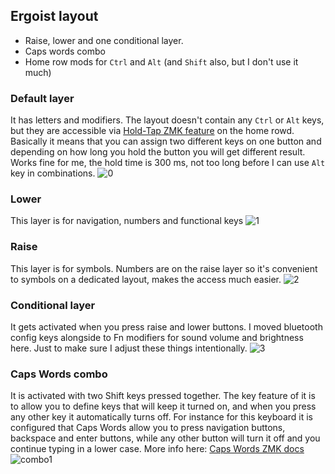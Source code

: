 ## Ergoist layout
- Raise, lower and one conditional layer. 
- Caps words combo
- Home row mods for `Ctrl` and `Alt` (and `Shift` also, but I don't use it much)

### Default layer
It has letters and modifiers.
The layout doesn't contain any `Ctrl` or `Alt` keys, but they are accessible via [Hold-Tap ZMK feature](https://zmk.dev/docs/behaviors/hold-tap#hold-tap) on the home rowd. 
Basically it means that you can assign two different keys on one button and depending on how long you hold the button you will get different result. Works fine for me, the hold time is 300 ms, not too long before I can use `Alt` key in combinations. 
![0](/assets/l0.jpg)

### Lower
This layer is for navigation, numbers and functional keys
![1](/assets/l1.jpg)

### Raise
This layer is for symbols.
Numbers are on the raise layer so it's convenient to symbols on a dedicated layout, makes the access much easier.
![2](/assets/l2.jpg)

### Conditional layer
It gets activated when you press raise and lower buttons. 
I moved bluetooth config keys alongside to Fn modifiers for sound volume and brightness here. Just to make sure I adjust these things intentionally. 
![3](/assets/l3.jpg)

### Caps Words combo
It is activated with two Shift keys pressed together. 
The key feature of it is to allow you to define keys that will keep it turned on, and when you press any other key it automatically turns off. 
For instance for this keyboard it is configured that Caps Words allow you to press navigation buttons, backspace and enter buttons, while any other button will turn it off and you continue typing in a lower case. 
More info here: [Caps Words ZMK docs](https://zmk.dev/docs/behaviors/caps-word)
![combo1](/assets/combo1.jpg)